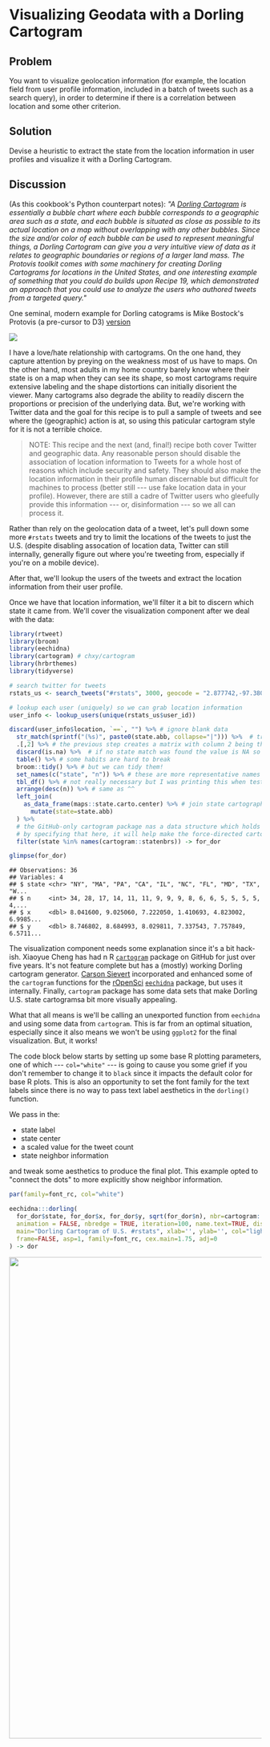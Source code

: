 # Visualizing Geodata with a Dorling Cartogram

## Problem

You want to visualize geolocation information (for example, the location field from user profile information, included in a batch of tweets such as a search query), in order to determine if there is a correlation between location and some other criterion.

## Solution

Devise a heuristic to extract the state from the location information in user profiles and visualize it with a Dorling Cartogram.

## Discussion

(As this cookbook's Python counterpart notes): _"A [Dorling Cartogram](http://mbostock.github.io/protovis/ex/cartogram.html) is essentially a bubble chart where each bubble corresponds to a geographic area such as a state, and each bubble is situated as close as possible to its actual location on a map without overlapping with any other bubbles. Since the size and/or color of each bubble can be used to represent meaningful things, a Dorling Cartogram can give you a very intuitive view of data as it relates to geographic boundaries or regions of a larger land mass. The Protovis toolkit comes with some machinery for creating Dorling Cartograms for locations in the United States, and one interesting example of something that you could do builds upon Recipe 19, which demonstrated an approach that you could use to analyze the users who authored tweets from a targeted query."_

One seminal, modern example for Dorling catograms is Mike Bostock's Protovis (a pre-cursor to D3) [version](http://mbostock.github.io/protovis/ex/cartogram.html)

![](figures/20-01-protovis.png)

I have a love/hate relationship with cartograms. On the one hand, they capture attention by preying on the weakness most of us have to maps. On the other hand, most adults in my home country barely know where their state is on a map when they can see its shape, so most cartograms require extensive labeling and the shape distortions can initially disorient the viewer. Many cartograms also degrade the ability to readily discern the proportions or precision of the underlying data. But, we're working with Twitter data and the goal for this recipe is to pull a sample of tweets and see where the (geographic) action is at, so using this paticular cartogram style for it is not a terrible choice.

>NOTE: This recipe and the next (and, final!) recipe both cover Twitter and geographic data. Any reasonable person should disable the association of location information to Tweets for a whole host of reasons which include security and safety. They should also make the location information in their profile human discernable but difficult for machines to process (better still --- use fake location data in your profile). However, there are still a cadre of Twitter users who gleefully provide this information --- or, disinformation --- so we all can process it.

Rather than rely on the geolocation data of a tweet, let's pull down some more `#rstats` tweets and try to limit the locations of the tweets to just the U.S. (despite disabling assocation of location data, Twitter can still internally, generally figure out where you're tweeting from, especially if you're on a mobile device). 

After that, we'll lookup the users of the tweets and extract the location information from their user profile.

Once we have that location information, we'll filter it a bit to discern which state it came from. We'll cover the visualization component after we deal with the data:


```r
library(rtweet)
library(broom)
library(eechidna)
library(cartogram) # chxy/cartogram
library(hrbrthemes)
library(tidyverse)
```


```r
# search twitter for tweets
rstats_us <- search_tweets("#rstats", 3000, geocode = "2.877742,-97.380979,3000mi") # geocode request isn't perfect but helps narrow down

# lookup each user (uniquely) so we can grab location information
user_info <- lookup_users(unique(rstats_us$user_id)) 

discard(user_info$location, `==`, "") %>% # ignore blank data
  str_match(sprintf("(%s)", paste0(state.abb, collapse="|"))) %>%  # try to match U.S. state abbreviations
  .[,2] %>% # the previous step creates a matrix with column 2 being the extracted information (if any)
  discard(is.na) %>%  # if no state match was found the value is NA so discard this one
  table() %>% # some habits are hard to break
  broom::tidy() %>% # but we can tidy them!
  set_names(c("state", "n")) %>% # these are more representative names
  tbl_df() %>% # not really necessary but I was printing this when testing
  arrange(desc(n)) %>% # same as ^^
  left_join(
    as_data_frame(maps::state.carto.center) %>% # join state cartographic center data
      mutate(state=state.abb)
  ) %>% 
  # the GitHub-only cartogram package nas a data structure which holds state adjacency information
  # by specifying that here, it will help make the force-directed cartogram circle positioning more precise (and pretty)
  filter(state %in% names(cartogram::statenbrs)) -> for_dor 

glimpse(for_dor)
```

```
## Observations: 36
## Variables: 4
## $ state <chr> "NY", "MA", "PA", "CA", "IL", "NC", "FL", "MD", "TX", "W...
## $ n     <int> 34, 28, 17, 14, 11, 11, 9, 9, 9, 8, 6, 6, 5, 5, 5, 5, 4,...
## $ x     <dbl> 8.041600, 9.025060, 7.222050, 1.410693, 4.823002, 6.9985...
## $ y     <dbl> 8.746802, 8.684993, 8.029811, 7.337543, 7.757849, 6.5711...
```

The visualization component needs some explanation since it's a bit hack-ish. Xiaoyue Cheng has had n R [`cartogram`](https://github.com/chxy/cartogram) package on GitHub for just over five years. It's not feature complete but has a (mostly) working Dorling cartogram generator. [Carson Sievert](https://github.com/cpsievert) incorporated and enhanced some of the `cartogram` functions for the [rOpenSci](https://ropensci.org/) [`eechidna`](https://github.com/ropenscilabs/eechidna) package, but uses it internally. Finally, `cartogram` package has some data sets that make Dorling U.S. state cartogramsa bit more visually appealing.

What that all means is we'll be calling an unexported function from `eechidna` and using some data from `cartogram`. This is far from an optimal situation, especially since it also means we won't be using `ggplot2` for the final visualization. But, it works!

The code block below starts by setting up some base R plotting parameters, one of which --- `col="white"` --- is going to cause you some grief if you don't remember to change it to `black` since it impacts the default color for base R plots. This is also an opportunity to set the font family for the text labels since there is no way to pass text label aesthetics in the `dorling()` function.

We pass in the:

- state label
- state center
- a scaled value for the tweet count
- state neighbor information

and tweak some aesthetics to produce the final plot. This example opted to "connect the dots" to more explicitly show neighbor information. 


```r
par(family=font_rc, col="white")

eechidna:::dorling(
  for_dor$state, for_dor$x, for_dor$y, sqrt(for_dor$n), nbr=cartogram::statenbrs, 
  animation = FALSE, nbredge = TRUE, iteration=100, name.text=TRUE, dist.ratio=1.2,
  main="Dorling Cartogram of U.S. #rstats", xlab='', ylab='', col="lightslategray",
  frame=FALSE, asp=1, family=font_rc, cex.main=1.75, adj=0
) -> dor
```

<img src="20-Visualizing-Geodata-with-a-Dorling-Cartogram_files/figure-html4/20_dorling_vis-1.png" width="960" />
